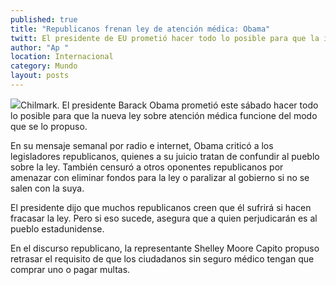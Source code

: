 ```yaml
---
published: true
title: "Republicanos frenan ley de atención médica: Obama"
twitt: El presidente de EU prometió hacer todo lo posible para que la iniciativa funcione de la forma que se lo propuso
author: "Ap "
location: Internacional
category: Mundo
layout: posts
---
```


![](http://i.imgur.com/67exKdFm.jpg)Chilmark. El presidente Barack Obama prometió este sábado hacer todo lo posible para que la nueva ley sobre atención médica funcione del modo que se lo propuso.

En su mensaje semanal por radio e internet, Obama criticó a los legisladores republicanos, quienes a su juicio tratan de confundir al pueblo sobre la ley. También censuró a otros oponentes republicanos por amenazar con eliminar fondos para la ley o paralizar al gobierno si no se salen con la suya.

El presidente dijo que muchos republicanos creen que él sufrirá si hacen fracasar la ley. Pero si eso sucede, asegura que a quien perjudicarán es al pueblo estadunidense.

En el discurso republicano, la representante Shelley Moore Capito propuso retrasar el requisito de que los ciudadanos sin seguro médico tengan que comprar uno o pagar multas.
